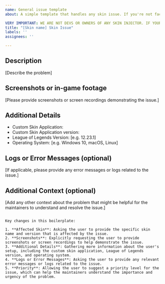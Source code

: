 ```yaml
---
name: General issue template
about: A simple template that handles any skin issue. If you're not facing a skin issue, you can simply write your question.

VERY IMPORTANT: WE ARE NOT DEVS OR OWNERS OF ANY SKIN INJECTOR. IF YOURE FACING PROBLEMS WITH THE INJECTOR ITSELF, PLEASE REDIRECT IT TO THE CORRESPONDING DEV.
title: "[Skin name] Skin Issue"
labels: ''
assignees: ''

---
```


## Description
[Describe the problem]


## Screenshots or in-game footage
[Please provide screenshots or screen recordings demonstrating the issue.]

## Additional Details
- Custom Skin Application:
- Custom Skin Application version:
- League of Legends Version: [e.g. 12.23.1]
- Operating System: [e.g. Windows 10, macOS, Linux]

## Logs or Error Messages (optional)
[If applicable, please provide any error messages or logs related to the issue.]

## Additional Context (optional)
[Add any other context about the problem that might be helpful for the maintainers to understand and resolve the issue.]
```

Key changes in this boilerplate:

1. **Affected Skin**: Asking the user to provide the specific skin name and version that is affected by the issue.
2. **Screenshots**: Explicitly requesting the user to provide screenshots or screen recordings to help demonstrate the issue.
3. **Additional Details**: Gathering more information about the user's setup, including the custom skin application, League of Legends version, and operating system.
4. **Logs or Error Messages**: Asking the user to provide any relevant error messages or logs related to the issue.
5. **Priority**: Allowing the user to suggest a priority level for the issue, which can help the maintainers understand the importance and urgency of the problem.
